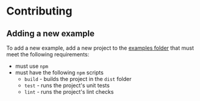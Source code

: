 # Contributing

## Adding a new example

To add a new example, add a new project to the [examples folder](./examples/) that must meet the following requirements:

- must use `npm`
- must have the following `npm` scripts
  - `build` - builds the project in the `dist` folder
  - `test` - runs the project's unit tests
  - `lint` - runs the project's lint checks

